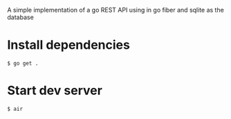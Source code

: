 A simple implementation of a go REST API using in go fiber and sqlite as the database

# Install dependencies
```
$ go get .
```

# Start dev server
```
$ air
```